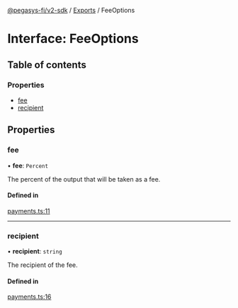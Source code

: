 [@pegasys-fi/v2-sdk](../README.md) / [Exports](../modules.md) / FeeOptions

# Interface: FeeOptions

## Table of contents

### Properties

- [fee](FeeOptions.md#fee)
- [recipient](FeeOptions.md#recipient)

## Properties

### fee

• **fee**: `Percent`

The percent of the output that will be taken as a fee.

#### Defined in

[payments.ts:11](https://github.com/Pegasys-fi/v2-sdk/blob/08a7c05/src/payments.ts#L11)

___

### recipient

• **recipient**: `string`

The recipient of the fee.

#### Defined in

[payments.ts:16](https://github.com/Pegasys-fi/v2-sdk/blob/08a7c05/src/payments.ts#L16)
